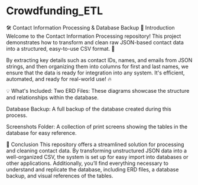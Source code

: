 # Crowdfunding_ETL
🛠️ Contact Information Processing & Database Backup
🚀 Introduction
Welcome to the Contact Information Processing repository! This project demonstrates how to transform and clean raw JSON-based contact data into a structured, easy-to-use CSV format. 🚀

By extracting key details such as contact IDs, names, and emails from JSON strings, and then organizing them into columns for first and last names, we ensure that the data is ready for integration into any system. It's efficient, automated, and ready for real-world use! 🔥

💡 What's Included:
Two ERD Files: These diagrams showcase the structure and relationships within the database.

Database Backup: A full backup of the database created during this process.

Screenshots Folder: A collection of print screens showing the tables in the database for easy reference.

🔧 Conclusion
This repository offers a streamlined solution for processing and cleaning contact data. By transforming unstructured JSON data into a well-organized CSV, the system is set up for easy import into databases or other applications. Additionally, you’ll find everything necessary to understand and replicate the database, including ERD files, a database backup, and visual references of the tables.

